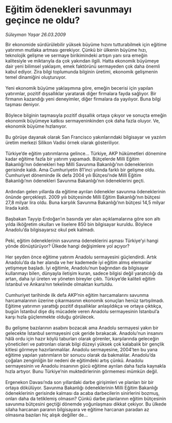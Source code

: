 # Eğitim ödenekleri savunmayı geçince ne oldu?

*Süleyman Yaşar 26.03.2009*

<div class="taraf_structure_2col_1zq">
<div class="margen_n">



 <p>Bir ekonomide sürdürülebilir yüksek büyüme hızını tutturabilmek için eğitime yatırımın mutlaka artması gerekiyor. Çünkü bir ülkenin büyüme hızı, teknolojik gelişme ve sermaye birikimindeki artışın yanı sıra emeğin kalitesiyle ve miktarıyla da çok yakından ilgili. Hatta ekonomik büyümeye dair yeni bilimsel yaklaşım, emek faktörünü sermayeden çok daha önemli kabul ediyor. Zira bilgi toplumunda bilginin üretimi, ekonomik gelişmenin temel dinamiğini oluşturuyor. <br/><br/>Yeni ekonomik büyüme yaklaşımına göre, emeğin becerisi için yapılan yatırımlar, pozitif dışsallıklar yaratarak diğer firmalara fayda sağlıyor. Bir firmanın kazandığı yeni deneyimler, diğer firmalara da yayılıyor. Buna bilgi taşması deniyor. <br/><br/>Böylece bilginin taşmasıyla pozitif dışsallık ortaya çıkıyor ve sonuçta emeğin ekonomik büyümeye katkısı sermayeninkinden çok daha fazla oluyor. Ve, ekonomik büyüme hızlanıyor. <br/><br/>Bu görüşe dayanak olarak San Francisco yakınlarındaki bilgisayar ve yazılım üretim merkezi Silikon Vadisi örnek olarak gösteriliyor. <br/><br/>Türkiye’de eğitim yatırımlarına gelince... Türkiye, AKP hükümetleri dönemine kadar eğitime fazla bir yatırım yapamadı. Bütçelerde Milli Eğitim Bakanlığı’nın ödenekleri hep Milli Savunma Bakanlığı’nın ödeneklerinin gerisinde kaldı. Ama Cumhuriyetin 81’inci yılında farklı bir gelişme oldu. Cumhuriyet döneminde ilk defa 2004 yılı Bütçesi’nde Milli Eğitim Bakanlığı’nın ödenekleri Savunma Bakanlığı’nın ödeneklerini geçti. <br/><br/>Ardından gelen yıllarda da eğitime ayrılan ödenekler savunma ödeneklerinin önünde gerçekleşti. 2009 yılı bütçesinde Milli Eğitim Bakanlığı’nın bütçesi 27,8 milyar lira oldu. Buna karşılık Savunma Bakanlığı’nın bütçesi 14,5 milyar lirada kaldı. <br/><br/>Başbakan Tayyip Erdoğan’ın basında yer alan açıklamalarına göre son altı yılda ilköğretim okulları ve liselere 850 bin bilgisayar kuruldu. Böylece Anadolu’da bilgisayarsız okul pek kalmadı. <br/><br/>Peki, eğitim ödeneklerinin savunma ödeneklerini aşması Türkiye’yi hangi yönde dönüştürüyor? Ülkede hangi değişimlere yol açıyor? <br/><br/>Her şeyden önce eğitime yatırım Anadolu sermayesini güçlendirdi. Artık Anadolu’da da her alanda ve her kademede iyi eğitim almış elemanlar yetişmeye başladı. İyi eğitimle, Anadolu’nun bağrından da bilgisayar kullanmayı bilen, dünyayla iletişim kuran, sadece bilgisi değil yaratıcılığı da artan, daha iyi üreten ve yöneten bireyler çıktı. Türkiye’de kaliteli eğitim İstanbul ve Ankara’nın tekelinde olmaktan kurtuldu. <br/><br/>Cumhuriyet tarihinde ilk defa AKP’nin eğitim harcamalarını savunma harcamalarının üzerine çıkarmasının ekonomik sonuçları henüz tartışılmadı. Eğitime yatırımın yarattığı pozitif dışsallıklar anlaşıldıkça ve ortaya çıktıkça, bugün İstanbul dişe diş mücadele veren Anadolu sermayesinin İstanbul’a karşı hızla güçlenmekte olduğu görülecek. <br/><br/>Bu gelişme bazılarının asabını bozacak ama Anadolu sermayesi yakın bir gelecekte İstanbul sermayesini çok geride bırakacak. Anadolu’nun insanını hâlâ ordu için hazır köylü taburları olarak görenler, karşılarında geleceğin yöneticileri ve patronları olarak bilgi düzeyi yüksek çok kalabalık bir gençlik kitlesi görmeye hazırlanmalılar. Anadolu sermayesine, 2004’ten bu yana eğitime yapılan yatırımların bir sonucu olarak da bakmalılar. Anadolu’da çoğalan zenginliğin bir nedeni de eğitimdeki artış çünkü. Anadolu sermayesinin ve Anadolu insanının gücü eğitime ayrılan daha fazla kaynakla hızla artıyor. Bunu Türkiye’nin muktedirlerinin görmemesi mümkün değil. <br/><br/>Ergenekon Davası’nda son yıllardaki darbe girişimleri ve planları bir bir ortaya dökülüyor. Savunma Bakanlığı ödeneklerinin Milli Eğitim Bakanlığı ödeneklerinin gerisinde kalması da acaba darbecilerin sinirlerini bozmuş, onları daha da tetiklemiş olmasın? Çünkü darbe planlarının eğitim bütçesinin savunma bütçesini geçtiği dönemde yoğunlaşması dikkat çekiyor. Bu ülkede silaha harcanan paranın bilgisayara ve eğitime harcanan paradan az olmasına bazıları hiç alışık değiller de...</p>

<br/>


<div id="taraf_not">
</div>

</div>


</div>
